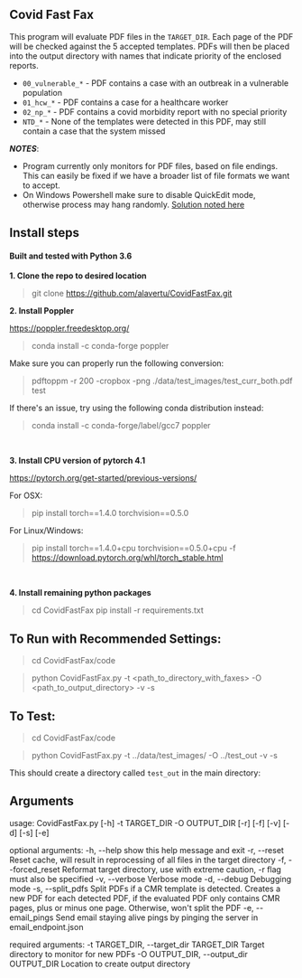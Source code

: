 ## Covid Fast Fax

This program will evaluate PDF files in the `TARGET_DIR`. Each page of the PDF will be checked against 
the 5 accepted templates. PDFs will then be placed into the output directory with names that indicate priority of the enclosed reports.

* `00_vulnerable_*` - PDF contains a case with an outbreak in a vulnerable population
* `01_hcw_*` - PDF contains a case for a healthcare worker
* `02_np_*` - PDF contains a covid morbidity report with no special priority
* `NTD_*` - None of the templates were detected in this PDF, may still contain a case that the system missed

***NOTES***: 
* Program currently only monitors for PDF files, based on file endings. This can easily be fixed if we have a broader 
list of file formats we want to accept.  
* On Windows Powershell make sure to disable QuickEdit mode, otherwise process may hang randomly. [Solution noted here](https://stackoverflow.com/questions/39676635/a-process-running-on-powershell-freezes-randomly/39676636#39676636) 

## Install steps  
#### Built and tested with Python 3.6

**1\. Clone the repo to desired location**
> git clone https://github.com/alavertu/CovidFastFax.git

**2\. Install Poppler**

https://poppler.freedesktop.org/  
> conda install -c conda-forge poppler  

Make sure you can properly run the following conversion:
> pdftoppm -r 200 -cropbox -png ./data/test_images/test_curr_both.pdf test

If there's an issue, try using the following conda distribution instead:  

> conda install -c conda-forge/label/gcc7 poppler  
    
<br/>  
  
**3\. Install CPU version of pytorch 4.1**

https://pytorch.org/get-started/previous-versions/

For OSX:
> pip install torch==1.4.0 torchvision==0.5.0  

For Linux/Windows:  
> pip install torch==1.4.0+cpu torchvision==0.5.0+cpu -f https://download.pytorch.org/whl/torch_stable.html  
  
<br/>  

**4\. Install remaining python packages**

> cd CovidFastFax
> pip install -r requirements.txt


## To Run with Recommended Settings:

> cd CovidFastFax/code

> python CovidFastFax.py -t <path_to_directory_with_faxes> -O <path_to_output_directory> -v -s

## To Test:
> cd CovidFastFax/code

> python CovidFastFax.py -t ../data/test_images/ -O ../test_out -v -s 

This should create a directory called `test_out` in the main directory:


## Arguments

usage: CovidFastFax.py [-h] -t TARGET_DIR -O OUTPUT_DIR [-r] [-f] [-v]
                            [-d] [-s] [-e]

optional arguments:
  -h, --help            show this help message and exit
  -r, --reset           Reset cache, will result in reprocessing of all files
                        in the target directory
  -f, --forced_reset    Reformat target directory, use with extreme caution,
                        -r flag must also be specified
  -v, --verbose         Verbose mode
  -d, --debug           Debugging mode
  -s, --split_pdfs      Split PDFs if a CMR template is detected. Creates a
                        new PDF for each detected PDF, if the evaluated PDF
                        only contains CMR pages, plus or minus one page. Otherwise,
                        won't split the PDF
  -e, --email_pings    Send email staying alive pings by pinging the server in
                        email_endpoint.json

required arguments:
  -t TARGET_DIR, --target_dir TARGET_DIR
                        Target directory to monitor for new PDFs
  -O OUTPUT_DIR, --output_dir OUTPUT_DIR
                        Location to create output directory



